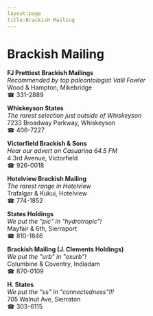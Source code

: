 ```yaml
---
layout:page
title:Brackish Mailing
---
```

# Brackish Mailing

**FJ Prettiest Brackish Mailings**  
_Recommended by top paleontologist Valli Fowler_  
Wood & Hampton, Mikebridge  
☎ 331-2889



**Whiskeyson States**  
_The rarest selection just outside of Whiskeyson_  
7233 Broadway Parkway, Whiskeyson  
☎ 406-7227



**Victorfield Brackish & Sons**  
_Hear our advert on Casuarina 64.5 FM_  
4 3rd Avenue, Victorfield  
☎ 926-0018



**Hotelview Brackish Mailing**  
_The rarest range in Hotelview_  
Trafalgar & Kukui, Hotelview  
☎ 774-1852



**States Holdings**  
_We put the "pic" in "hydrotropic"!_  
Mayfair & 6th, Sierraport  
☎ 810-1846



**Brackish Mailing (J. Clements Holdings)**  
_We put the "urb" in "exurb"!_  
Columbine & Coventry, Indiadam  
☎ 870-0109



**H. States**  
_We put the "ss" in "connectedness"!!!_  
705 Walnut Ave, Sierraton  
☎ 303-6115



